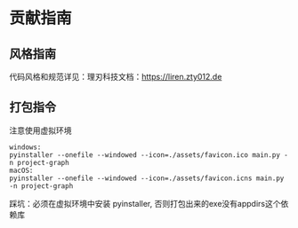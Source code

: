 # 贡献指南

## 风格指南

代码风格和规范详见：理刃科技文档：https://liren.zty012.de

## 打包指令

注意使用虚拟环境

```commandline
windows:
pyinstaller --onefile --windowed --icon=./assets/favicon.ico main.py -n project-graph
macOS:
pyinstaller --onefile --windowed --icon=./assets/favicon.icns main.py -n project-graph
```

踩坑：必须在虚拟环境中安装 pyinstaller, 否则打包出来的exe没有appdirs这个依赖库
